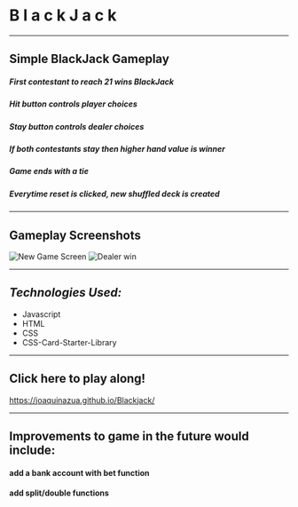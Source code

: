 # **B l a c k J a c k**
----------
## **Simple BlackJack Gameplay**
##### First contestant to reach 21 wins *BlackJack*
##### Hit button controls player choices
##### Stay button controls dealer choices
##### If both contestants stay then higher hand value is winner
##### Game ends with a tie 
##### Everytime reset is clicked, new shuffled deck is created

----------
## **Gameplay Screenshots** 
![New Game Screen](https://i.imgur.com/kJeXYoA.png)
![Dealer win](https://i.imgur.com/RCkADCk.png)

----------
## *Technologies Used:*
- Javascript
- HTML
- CSS
- CSS-Card-Starter-Library

----------
##  **Click here to play along!**
https://joaquinazua.github.io/Blackjack/

----------
## **Improvements to game in the future would include:**
#### **add a bank account with bet function**
#### **add split/double functions**
